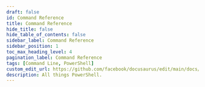 ```yaml
---
draft: false
id: Command Reference
title: Command Reference
hide_title: false
hide_table_of_contents: false
sidebar_label: Command Reference
sidebar_position: 1
toc_max_heading_level: 4 
pagination_label: Command Reference
tags: [Command Line, PowerShell]
custom_edit_url: https://github.com/facebook/docusaurus/edit/main/docs/api-doc-markdown.md
description: All things PowerShell.
---
```


